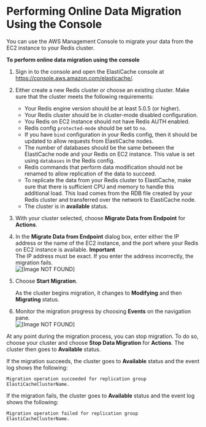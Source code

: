 # Performing Online Data Migration Using the Console<a name="Migration-Console"></a>

You can use the AWS Management Console to migrate your data from the EC2 instance to your Redis cluster\. 

**To perform online data migration using the console**

1. Sign in to the console and open the ElastiCache console at [https://console\.aws\.amazon\.com/elasticache/](https://console.aws.amazon.com/elasticache/)\.

1. Either create a new Redis cluster or choose an existing cluster\. Make sure that the cluster meets the following requirements:
   + Your Redis engine version should be at least 5\.0\.5 \(or higher\)\.
   + Your Redis cluster should be in cluster\-mode disabled configuration\.
   + You Redis on EC2 instance should not have Redis AUTH enabled\.
   + Redis config `protected-mode` should be set to `no`\.
   + If you have `bind` configuration in your Redis config, then it should be updated to allow requests from ElastiCache nodes\.
   + The number of databases should be the same between the ElastiCache node and your Redis on EC2 instance\. This value is set using `databases` in the Redis config\.
   + Redis commands that perform data modification should not be renamed to allow replication of the data to succeed\.
   + To replicate the data from your Redis cluster to ElastiCache, make sure that there is sufficient CPU and memory to handle this additional load\. This load comes from the RDB file created by your Redis cluster and transferred over the network to ElastiCache node\.
   + The cluster is in **available** status\.

1. With your cluster selected, choose **Migrate Data from Endpoint** for **Actions**\. 

1. In the **Migrate Data from Endpoint** dialog box, enter either the IP address or the name of the EC2 instance, and the port where your Redis on EC2 instance is available\.
**Important**  
The IP address must be exact\. If you enter the address incorrectly, the migration fails\.  
![\[Image NOT FOUND\]](http://docs.aws.amazon.com/AmazonElastiCache/latest/red-ug/images/Migrate-1.png)

1. Choose **Start Migration**\.

   As the cluster begins migration, it changes to **Modifying** and then **Migrating** status\.

1. Monitor the migration progress by choosing **Events** on the navigation pane\.  
![\[Image NOT FOUND\]](http://docs.aws.amazon.com/AmazonElastiCache/latest/red-ug/images/Migrate-2.png)

At any point during the migration process, you can stop migration\. To do so, choose your cluster and choose **Stop Data Migration** for **Actions**\. The cluster then goes to **Available** status\.

If the migration succeeds, the cluster goes to **Available** status and the event log shows the following:

`Migration operation succeeded for replication group ElastiCacheClusterName.`

If the migration fails, the cluster goes to **Available** status and the event log shows the following:

`Migration operation failed for replication group ElastiCacheClusterName.`